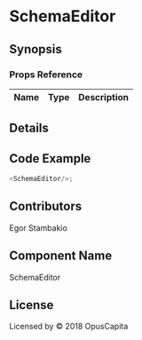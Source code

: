 # SchemaEditor

## Synopsis


### Props Reference

| Name                           | Type                     | Description                                                                                             |
| ------------------------------ | :----------------------  | -----------------------------------------------------------                                             |

## Details

## Code Example

```js
<SchemaEditor/>;
```

## Contributors

Egor Stambakio

## Component Name

SchemaEditor

## License

Licensed by © 2018 OpusCapita